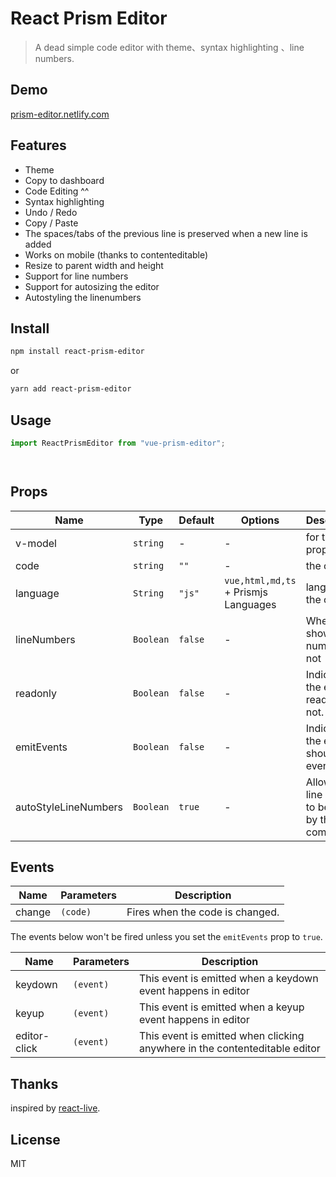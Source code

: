 # React Prism Editor


> A dead simple code editor with theme、syntax highlighting 、line numbers.

## Demo

[prism-editor.netlify.com](https://prism-editor.netlify.com/)


## Features
- Theme
- Copy to dashboard
- Code Editing ^^
- Syntax highlighting
- Undo / Redo
- Copy / Paste
- The spaces/tabs of the previous line is preserved when a new line is added
- Works on mobile (thanks to contenteditable)
- Resize to parent width and height
- Support for line numbers
- Support for autosizing the editor
- Autostyling the linenumbers 

## Install

```sh
npm install react-prism-editor
```

or

```sh
yarn add react-prism-editor
```

## Usage



```js
import ReactPrismEditor from "vue-prism-editor";




```
## Props

| Name                 | Type      | Default | Options                              | Description                                           |
| -------------------- | --------- | ------- | ------------------------------------ | ----------------------------------------------------- |
| v-model              | `string`  | -       | -                                    | for the `code` prop below                             |
| code                 | `string`  | `""`    | -                                    | the code                                              |
| language             | `String`  | `"js"`  | `vue,html,md,ts` + Prismjs Languages | language of the code                                  |
| lineNumbers          | `Boolean` | `false` | -                                    | Whether to show line numbers or not                   |
| readonly             | `Boolean` | `false` | -                                    | Indicates if the editor is read only or not.          |
| emitEvents           | `Boolean` | `false` | -                                    | Indicates if the editor should emit events.           |
| autoStyleLineNumbers | `Boolean` | `true`  | -                                    | Allow the line number to be styled by this component. |

## Events

| Name   | Parameters | Description                     |
| ------ | ---------- | ------------------------------- |
| change | `(code)`   | Fires when the code is changed. |

The events below won't be fired unless you set the `emitEvents` prop to `true`.

| Name         | Parameters | Description                                                                 |
| ------------ | ---------- | --------------------------------------------------------------------------- |
| keydown      | `(event)`  | This event is emitted when a keydown event happens in editor                |
| keyup        | `(event)`  | This event is emitted when a keyup event happens in editor                  |
| editor-click | `(event)`  | This event is emitted  when clicking anywhere in the contenteditable editor |

## Thanks

inspired by [react-live](https://github.com/FormidableLabs/react-live).

## License

MIT